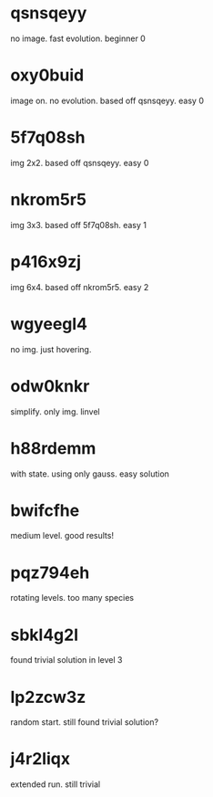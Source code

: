 # qsnsqeyy

no image. fast evolution. beginner 0

# oxy0buid

image on. no evolution. based off qsnsqeyy. easy 0

# 5f7q08sh

img 2x2. based off qsnsqeyy. easy 0

# nkrom5r5

img 3x3. based off 5f7q08sh. easy 1

# p416x9zj

img 6x4. based off nkrom5r5. easy 2

# wgyeegl4

no img. just hovering.

# odw0knkr

simplify. only img. linvel

# h88rdemm

with state. using only gauss. easy solution

# bwifcfhe

medium level. good results!

# pqz794eh

rotating levels. too many species

# sbkl4g2l

found trivial solution in level 3

# lp2zcw3z

random start. still found trivial solution?

# j4r2liqx

extended run. still trivial